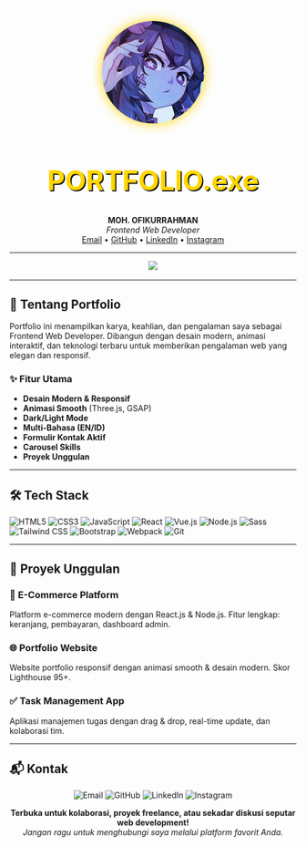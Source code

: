 <!-- README.md untuk Portfolio MOH. OFIKURRAHMAN -->

<p align="center">
  <img src="profile.jpg" alt="Profile" width="180" style="border-radius:50%; box-shadow:0 0 20px #FFD600;">
</p>

<h1 align="center" style="color:#FFD600; font-size:3rem; text-shadow:2px 2px 0 #0a0a0a;">PORTFOLIO.exe</h1>

<p align="center">
  <b>MOH. OFIKURRAHMAN</b> <br/>
  <i>Frontend Web Developer</i> <br/>
  <a href="mailto:moh.ofikurxyz@gmail.com">Email</a> •
  <a href="https://github.com/ofikur">GitHub</a> •
  <a href="https://linkedin.com/in/ofikur">LinkedIn</a> •
  <a href="https://instagram.com/ofikurr">Instagram</a>
</p>

---

<p align="center">
  <img src="https://readme-typing-svg.demolab.com?font=Fira+Code&size=28&pause=1000&color=FFD600&center=true&vCenter=true&width=700&lines=Selamat+Datang+di+Portfolio+Saya!;Frontend+Web+Developer+%7C+Modern+%26+Responsif;React%2C+Vue%2C+Node%2C+dan+lainnya!"/>
</p>

---

## 🚀 Tentang Portfolio

Portfolio ini menampilkan karya, keahlian, dan pengalaman saya sebagai Frontend Web Developer. Dibangun dengan desain modern, animasi interaktif, dan teknologi terbaru untuk memberikan pengalaman web yang elegan dan responsif.

### ✨ Fitur Utama
- **Desain Modern & Responsif**
- **Animasi Smooth** (Three.js, GSAP)
- **Dark/Light Mode**
- **Multi-Bahasa (EN/ID)**
- **Formulir Kontak Aktif**
- **Carousel Skills**
- **Proyek Unggulan**

---

## 🛠️ Tech Stack

![HTML5](https://img.shields.io/badge/HTML5-E34F26?style=for-the-badge&logo=html5&logoColor=fff)
![CSS3](https://img.shields.io/badge/CSS3-1572B6?style=for-the-badge&logo=css3&logoColor=fff)
![JavaScript](https://img.shields.io/badge/JavaScript-F7DF1E?style=for-the-badge&logo=javascript&logoColor=222)
![React](https://img.shields.io/badge/React-20232A?style=for-the-badge&logo=react&logoColor=61DAFB)
![Vue.js](https://img.shields.io/badge/Vue.js-35495E?style=for-the-badge&logo=vue.js&logoColor=4FC08D)
![Node.js](https://img.shields.io/badge/Node.js-339933?style=for-the-badge&logo=nodedotjs&logoColor=fff)
![Sass](https://img.shields.io/badge/Sass-CC6699?style=for-the-badge&logo=sass&logoColor=fff)
![Tailwind CSS](https://img.shields.io/badge/Tailwind-06B6D4?style=for-the-badge&logo=tailwindcss&logoColor=fff)
![Bootstrap](https://img.shields.io/badge/Bootstrap-7952B3?style=for-the-badge&logo=bootstrap&logoColor=fff)
![Webpack](https://img.shields.io/badge/Webpack-8DD6F9?style=for-the-badge&logo=webpack&logoColor=222)
![Git](https://img.shields.io/badge/Git-F05032?style=for-the-badge&logo=git&logoColor=fff)

---

## 🌟 Proyek Unggulan

### 🛒 **E-Commerce Platform**
Platform e-commerce modern dengan React.js & Node.js. Fitur lengkap: keranjang, pembayaran, dashboard admin.

### 🌐 **Portfolio Website**
Website portfolio responsif dengan animasi smooth & desain modern. Skor Lighthouse 95+.

### ✅ **Task Management App**
Aplikasi manajemen tugas dengan drag & drop, real-time update, dan kolaborasi tim.

---

## 📬 Kontak

<p align="center">
  <a href="mailto:moh.ofikurxyz@gmail.com" style="text-decoration:none;">
    <img src="https://img.shields.io/badge/Email-D14836?style=for-the-badge&logo=gmail&logoColor=fff" alt="Email"/>
  </a>
  <a href="https://github.com/ofikur" target="_blank" style="text-decoration:none;">
    <img src="https://img.shields.io/badge/GitHub-181717?style=for-the-badge&logo=github&logoColor=fff" alt="GitHub"/>
  </a>
  <a href="https://linkedin.com/in/ofikur" target="_blank" style="text-decoration:none;">
    <img src="https://img.shields.io/badge/LinkedIn-0077B5?style=for-the-badge&logo=linkedin&logoColor=fff" alt="LinkedIn"/>
  </a>
  <a href="https://instagram.com/ofikurr" target="_blank" style="text-decoration:none;">
    <img src="https://img.shields.io/badge/Instagram-E4405F?style=for-the-badge&logo=instagram&logoColor=fff" alt="Instagram"/>
  </a>
</p>

<p align="center">
  <b>Terbuka untuk kolaborasi, proyek freelance, atau sekadar diskusi seputar web development!</b><br/>
  <i>Jangan ragu untuk menghubungi saya melalui platform favorit Anda.</i>
</p>
